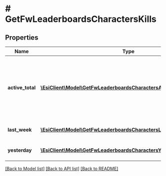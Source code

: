 # # GetFwLeaderboardsCharactersKills

## Properties

Name | Type | Description | Notes
------------ | ------------- | ------------- | -------------
**active_total** | [**\EsiClient\Model\GetFwLeaderboardsCharactersActiveTotalActiveTotal[]**](GetFwLeaderboardsCharactersActiveTotalActiveTotal.md) | Top 100 ranking of pilots active in faction warfare by total kills. A pilot is considered \&quot;active\&quot; if they have participated in faction warfare in the past 14 days |
**last_week** | [**\EsiClient\Model\GetFwLeaderboardsCharactersLastWeekLastWeek[]**](GetFwLeaderboardsCharactersLastWeekLastWeek.md) | Top 100 ranking of pilots by kills in the past week |
**yesterday** | [**\EsiClient\Model\GetFwLeaderboardsCharactersYesterdayYesterday[]**](GetFwLeaderboardsCharactersYesterdayYesterday.md) | Top 100 ranking of pilots by kills in the past day |

[[Back to Model list]](../../README.md#models) [[Back to API list]](../../README.md#endpoints) [[Back to README]](../../README.md)
